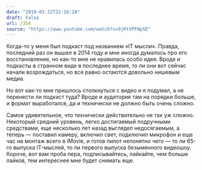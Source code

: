 ```yaml
---
date: "2019-03-22T22:16:28"
draft: False
url: /354
source: "https://www.youtube.com/watch?v=9jRtVPFNpSE"
---
```


Когда-то у меня был подкаст под названием «IT мысли». Правда, последний раз он вышел в 2014 году и мне иногда думалось про его восстановление, но как-то мне не нравилась особо идея. Вроде и подкасты в странном виде в последнее время, то ли они вот сейчас начали возрождаться, но все равно остаются довольно нишевым медиа.

Но вот как-то мне пришлось столкнуться с видео и я подумал, а не перенести ли подкаст туда? Вроде и аудитория там на порядки больше, и формат выработался, да и технически не должно быть очень сложно.

Самое удивительное, что технически действительно не так уж сложно. Некоторый средний уровень, легко достигаемый подручными средствами, еще несколько лет назад выглядел недосягаемым, а теперь — поставил камеру, включил свет, подключил микрофон и еще час на монтаж всего в iMovie, и готов пилот непонятно чего — то ли 65-го выпуска IT-мыслей, то ли первого выпуска безымянного видеошоу. Короче, вот вам проба пера, подписывайтесь, лайкайте, чем больше лайков, тем интереснее мне будет снимать еще.
